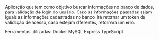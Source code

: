 Aplicação que tem como objetivo buscar informações no banco de dados, para validação de login do usuário. Caso as informações passadas sejam iguais as informações cadastradas no banco, irá retornar um token de validação de acesso, caso estejam diferentes, retornará um erro.

Ferramentas utilizadas:
Docker
MySQL
Express
TypeScript